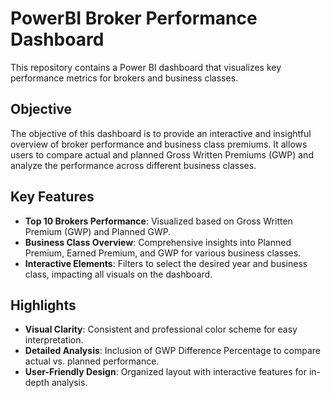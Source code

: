 # PowerBI Broker Performance Dashboard

This repository contains a Power BI dashboard that visualizes key performance metrics for brokers and business classes.

## Objective

The objective of this dashboard is to provide an interactive and insightful overview of broker performance and business class premiums. It allows users to compare actual and planned Gross Written Premiums (GWP) and analyze the performance across different business classes.

## Key Features

- **Top 10 Brokers Performance**: Visualized based on Gross Written Premium (GWP) and Planned GWP.
- **Business Class Overview**: Comprehensive insights into Planned Premium, Earned Premium, and GWP for various business classes.
- **Interactive Elements**: Filters to select the desired year and business class, impacting all visuals on the dashboard.

## Highlights

- **Visual Clarity**: Consistent and professional color scheme for easy interpretation.
- **Detailed Analysis**: Inclusion of GWP Difference Percentage to compare actual vs. planned performance.
- **User-Friendly Design**: Organized layout with interactive features for in-depth analysis.
